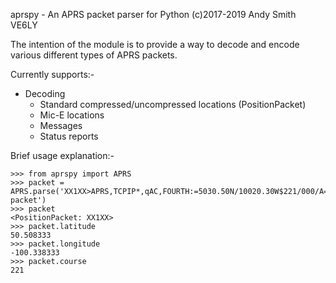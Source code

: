 aprspy - An APRS packet parser for Python
(c)2017-2019 Andy Smith VE6LY

The intention of the module is to provide a way to decode and encode various different types of APRS packets.

Currently supports:-

* Decoding
  * Standard compressed/uncompressed locations (PositionPacket)
  * Mic-E locations
  * Messages
  * Status reports

Brief usage explanation:-

```
>>> from aprspy import APRS
>>> packet = APRS.parse('XX1XX>APRS,TCPIP*,qAC,FOURTH:=5030.50N/10020.30W$221/000/A=005Test packet')
>>> packet
<PositionPacket: XX1XX>
>>> packet.latitude
50.508333
>>> packet.longitude
-100.338333
>>> packet.course
221
```
